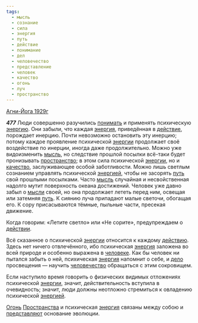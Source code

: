 ```yaml
---
tags:
  - мысль
  - сознание
  - сила
  - энергия
  - путь
  - действие
  - понимание
  - дел
  - человечество
  - представление
  - человек
  - качество
  - огонь
  - луч
  - пространство
---
```


[Агни-Йога 1929г](/agni/1929)

___477___
Люди совершенно разучились [понимать](/tag/#понимание) и применять психическую [энергию](/tag/#[энергия](/tag/#энергия)). Они забыли, что каждая [энергия](/tag/#энергия), приведённая в [действие](/tag/#действие), порождает инерцию. Почти невозможно остановить эту инерцию; потому каждое проявление психической [энергии](/tag/#энергия) продолжает своё воздействие по инерции, иногда даже продолжительно. Можно уже видоизменить [мысль](/tag/#мысль), но следствие прошлой посылки всё-таки будет пронизывать [пространство](/tag/#пространство); в этом сила психической [энергии](/tag/#энергия), но и [качество](/tag/#качество), заслуживающее особой заботливости. Можно лишь светлым сознанием управлять психической [энергией](/tag/#энергия), чтобы не засорять [путь](/tag/#путь) свой прошлыми посылками. Часто [мысль](/tag/#мысль) случайная и несвойственная надолго мутит поверхность океана достижений. Человек уже давно забыл о [мысли](/tag/#мысль) своей, но она продолжает лететь перед ним, освещая или затемняя [путь](/tag/#путь). К сиянию луча припадают малые светочи, обогащая его. К сору присасываются тёмные, пыльные части, пресекая движение.   

Когда говорим: «Летите светло» или «Не сорите», предупреждаем о [действии](/tag/#действие).   

Всё сказанное о психической [энергии](/tag/#энергия) относится к каждому [действию](/tag/#действие). Здесь нет ничего отвлечённого, ибо психическая [энергия](/tag/#энергия) заложена во всей природе и особенно выражена в [человеке](/tag/#человек). Как бы человек ни пытался забыть о ней, психическая [энергия](/tag/#энергия) напомнит о себе, и [дело](/tag/#дел) просвещения — научить [человечество](/tag/#человечество) обращаться с этим сокровищем.   

Если наступило время говорить о физических видимых отложениях психической [энергии](/tag/#энергия), значит, действительность вступила в очевидность; значит, люди должны неотложно стремиться к овладению психической [энергией](/tag/#энергия).   

[Огонь](/tag/#огонь) [Пространства](/tag/#пространство) и психическая [энергия](/tag/#энергия) связаны между собою и [представляют](/tag/#представление) основание эволюции.